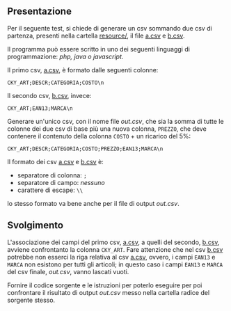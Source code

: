 Presentazione
---
Per il seguente test, si chiede di generare un csv sommando due csv di partenza, presenti nella
cartella [resource/](https://link), il file [a.csv](https://link) e [b.csv](https://link).

Il programma può essere scritto in uno dei seguenti linguaggi di programmazione: *php, java o javascript*.

Il primo csv, [a.csv](https://link), è formato dalle seguenti colonne:
```csv
CKY_ART;DESCR;CATEGORIA;COSTO\n
```

Il secondo csv, [b.csv](https://link), invece:
```csv
CKY_ART;EAN13;MARCA\n
```

Generare un'unico csv, con il nome file *out.csv*, che sia la somma di tutte le colonne dei due csv di base più una nuova colonna, `PREZZO`, che deve contenere il contenuto della colonna `COSTO` + un ricarico del 5%:
```csv
CKY_ART;DESCR;CATEGORIA;COSTO;PREZZO;EAN13;MARCA\n
```
Il formato dei csv [a.csv](https://link) e [b.csv](https://link) è:
- separatore di colonna: `;`
- separatore di campo: *nessuno*
- carattere di escape: `\\`

lo stesso formato va bene anche per il file di output *out.csv*.

Svolgimento
---
L'associazione dei campi del primo csv, [a.csv](https://link), a quelli del secondo, [b.csv](https://link), avviene confrontanto la colonna `CKY_ART`. Fare attenzione che nel csv [b.csv](https://link) potrebbe non esserci la riga relativa al csv [a.csv](https://link), ovvero, i campi `EAN13` e `MARCA` non esistono per tutti gli articoli; in questo caso i campi `EAN13` e `MARCA` del csv finale, *out.csv*, vanno lascati vuoti.

Fornire il codice sorgente e le istruzioni per poterlo eseguire per poi confrontare il risultato di output *out.csv* messo nella cartella radice del sorgente stesso.